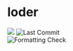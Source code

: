 # loder

<div>

<a target="_blank" href="https://www.python.org/downloads/" title="Python version"><img src="https://img.shields.io/badge/python-%3E=_3.10-teal.svg"></a>
![Last Commit](https://img.shields.io/github/last-commit/joeyagreco/loder)
<br>
![Formatting Check](https://github.com/joeyagreco/loder/actions/workflows/formatting-check.yml/badge.svg)
</div>